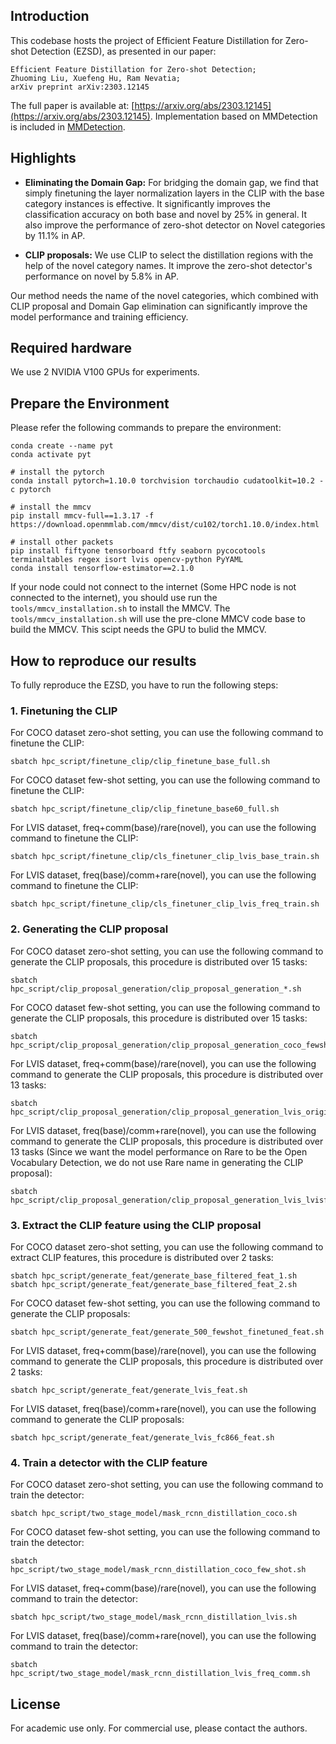 ## Introduction
This codebase hosts the project of Efficient Feature Distillation for Zero-shot Detection (EZSD), as presented in our paper:

    Efficient Feature Distillation for Zero-shot Detection;
    Zhuoming Liu, Xuefeng Hu, Ram Nevatia;
    arXiv preprint arXiv:2303.12145

The full paper is available at: [https://arxiv.org/abs/2303.12145](https://arxiv.org/abs/2303.12145). 
Implementation based on MMDetection is included in [MMDetection](https://github.com/open-mmlab/mmdetection).



## Highlights
- **Eliminating the Domain Gap:** For bridging the domain gap, we find that simply finetuning the layer normalization layers in the CLIP with the base category instances is effective. It significantly improves the classification accuracy on both base and novel by 25% in general. It also improve the performance of zero-shot detector on Novel categories by 11.1% in AP.

- **CLIP proposals:** We use CLIP to select the distillation regions with the help of the novel category names. It improve the zero-shot detector's performance on novel by 5.8% in AP.

Our method needs the name of the novel categories, which combined with CLIP proposal and Domain Gap elimination can significantly improve the model performance and training efficiency.


## Required hardware
We use 2 NVIDIA V100 GPUs for experiments. 


## Prepare the Environment
Please refer the following commands to prepare the environment:

    conda create --name pyt
    conda activate pyt
    
    # install the pytorch
    conda install pytorch=1.10.0 torchvision torchaudio cudatoolkit=10.2 -c pytorch
    
    # install the mmcv
    pip install mmcv-full==1.3.17 -f https://download.openmmlab.com/mmcv/dist/cu102/torch1.10.0/index.html

    # install other packets
    pip install fiftyone tensorboard ftfy seaborn pycocotools terminaltables regex isort lvis opencv-python PyYAML
    conda install tensorflow-estimator==2.1.0

If your node could not connect to the internet (Some HPC node is not connected to the internet), you should use run the `tools/mmcv_installation.sh` to install the MMCV. The `tools/mmcv_installation.sh` will use the pre-clone MMCV code base to build the MMCV. This scipt needs the GPU to bulid the MMCV.


## How to reproduce our results
To fully reproduce the EZSD, you have to run the following steps:
### 1. Finetuning the CLIP
For COCO dataset zero-shot setting, you can use the following command to finetune the CLIP:

    sbatch hpc_script/finetune_clip/clip_finetune_base_full.sh

For COCO dataset few-shot setting, you can use the following command to finetune the CLIP:

    sbatch hpc_script/finetune_clip/clip_finetune_base60_full.sh

For LVIS dataset, freq+comm(base)/rare(novel), you can use the following command to finetune the CLIP:

    sbatch hpc_script/finetune_clip/cls_finetuner_clip_lvis_base_train.sh

For LVIS dataset, freq(base)/comm+rare(novel), you can use the following command to finetune the CLIP:

    sbatch hpc_script/finetune_clip/cls_finetuner_clip_lvis_freq_train.sh

### 2. Generating the CLIP proposal
For COCO dataset zero-shot setting, you can use the following command to generate the CLIP proposals, this procedure is distributed over 15 tasks:

    sbatch hpc_script/clip_proposal_generation/clip_proposal_generation_*.sh

For COCO dataset few-shot setting, you can use the following command to generate the CLIP proposals, this procedure is distributed over 15 tasks:

    sbatch hpc_script/clip_proposal_generation/clip_proposal_generation_coco_fewshot_*.sh

For LVIS dataset, freq+comm(base)/rare(novel), you can use the following command to generate the CLIP proposals, this procedure is distributed over 13 tasks:

    sbatch hpc_script/clip_proposal_generation/clip_proposal_generation_lvis_original_*.sh

For LVIS dataset, freq(base)/comm+rare(novel), you can use the following command to generate the CLIP proposals, this procedure is distributed over 13 tasks (Since we want the model performance on Rare to be the Open Vocabulary Detection, we do not use Rare name in generating the CLIP proposal):

    sbatch hpc_script/clip_proposal_generation/clip_proposal_generation_lvis_lvisfc866_*.sh


### 3. Extract the CLIP feature using the CLIP proposal
For COCO dataset zero-shot setting, you can use the following command to extract CLIP features, this procedure is distributed over 2 tasks:

    sbatch hpc_script/generate_feat/generate_base_filtered_feat_1.sh
    sbatch hpc_script/generate_feat/generate_base_filtered_feat_2.sh

For COCO dataset few-shot setting, you can use the following command to generate the CLIP proposals:

    sbatch hpc_script/generate_feat/generate_500_fewshot_finetuned_feat.sh

For LVIS dataset, freq+comm(base)/rare(novel), you can use the following command to generate the CLIP proposals, this procedure is distributed over 2 tasks:

    sbatch hpc_script/generate_feat/generate_lvis_feat.sh

For LVIS dataset, freq(base)/comm+rare(novel), you can use the following command to generate the CLIP proposals:

    sbatch hpc_script/generate_feat/generate_lvis_fc866_feat.sh

### 4. Train a detector with the CLIP feature
For COCO dataset zero-shot setting, you can use the following command to train the detector:

    sbatch hpc_script/two_stage_model/mask_rcnn_distillation_coco.sh

For COCO dataset few-shot setting, you can use the following command to train the detector:

    sbatch hpc_script/two_stage_model/mask_rcnn_distillation_coco_few_shot.sh

For LVIS dataset, freq+comm(base)/rare(novel), you can use the following command to train the detector:

    sbatch hpc_script/two_stage_model/mask_rcnn_distillation_lvis.sh

For LVIS dataset, freq(base)/comm+rare(novel), you can use the following command to train the detector:

    sbatch hpc_script/two_stage_model/mask_rcnn_distillation_lvis_freq_comm.sh


## License
For academic use only. For commercial use, please contact the authors. 